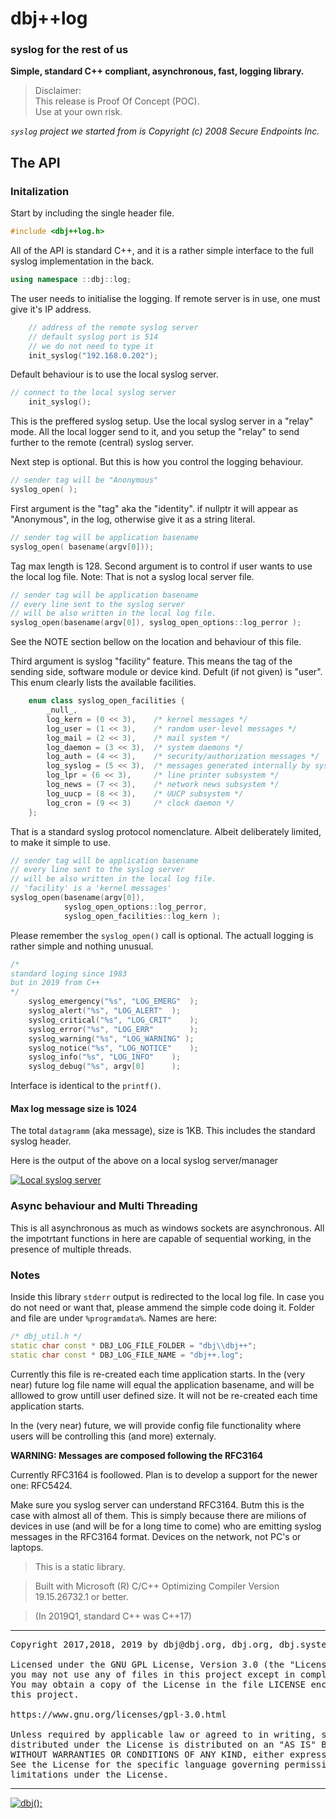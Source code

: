 
# dbj++log
### syslog for the rest of us

**Simple, standard C++ compliant, asynchronous, fast, logging library.**

> Disclaimer: <br/>
> This release is Proof Of Concept (POC). <br/>
> Use at your own risk.

*`syslog` project we started from is Copyright (c) 2008 Secure Endpoints Inc.*
## The API
### Initalization
Start by including the single header file.
```cpp
#include <dbj++log.h>
```
All of the API is standard C++, and it is a rather simple interface to
 the full syslog implementation in the back.
```cpp
using namespace ::dbj::log;
```

The user needs to initialise the logging. If remote server is in use, one must give it's IP address.
```cpp
    // address of the remote syslog server
    // default syslog port is 514
    // we do not need to type it
	init_syslog("192.168.0.202");
```

Default behaviour is to use the local syslog server.

```cpp
// connect to the local syslog server
	init_syslog();
```
This is the preffered syslog setup. Use the local syslog server in a "relay" mode. All the local logger send to it, and you setup the "relay" to send further to the remote  (central)  syslog server.

Next step is optional. But this is how you control the logging behaviour.
```cpp
// sender tag will be "Anonymous"
syslog_open( );
```
First argument is the "tag" aka the "identity".
if nullptr it will appear as "Anonymous", in the log, otherwise give it as a string literal.
```cpp
// sender tag will be application basename
syslog_open( basename(argv[0]));
```
Tag max length is 128. Second argument is to control if user wants to use the local log file. Note: That is not a syslog local server file.
```cpp
// sender tag will be application basename
// every line sent to the syslog server
// will be also written in the local log file.
syslog_open(basename(argv[0]), syslog_open_options::log_perror );
``` 
See the NOTE section bellow on the location and behaviour of this file.

Third argument is syslog "facility" feature. This means the tag of the sending side, software module or device kind. Defult (if not given) is "user".
This enum clearly lists the available facilities.
```cpp
	enum class syslog_open_facilities {
		_null_,
		log_kern = (0 << 3), 	/* kernel messages */
		log_user = (1 << 3), 	/* random user-level messages */
		log_mail = (2 << 3), 	/* mail system */
		log_daemon = (3 << 3), 	/* system daemons */
		log_auth = (4 << 3), 	/* security/authorization messages */
		log_syslog = (5 << 3), 	/* messages generated internally by syslogd */
		log_lpr = (6 << 3), 	/* line printer subsystem */
		log_news = (7 << 3), 	/* network news subsystem */
		log_uucp = (8 << 3), 	/* UUCP subsystem */
		log_cron = (9 << 3) 	/* clock daemon */
	};
```
That is a standard syslog protocol nomenclature. Albeit deliberately limited, to make it simple to use.
```cpp
// sender tag will be application basename
// every line sent to the syslog server
// will be also written in the local log file.
// 'facility' is a 'kernel messages'
syslog_open(basename(argv[0]), 
            syslog_open_options::log_perror,
            syslog_open_facilities::log_kern );
``` 
Please remember the `syslog_open()` call is optional. The actuall logging is rather simple and nothing unusual.

```cpp
/* 
standard loging since 1983 
but in 2019 from C++
*/
	syslog_emergency("%s", "LOG_EMERG"	);
	syslog_alert("%s", "LOG_ALERT"	);
	syslog_critical("%s", "LOG_CRIT"	);
	syslog_error("%s", "LOG_ERR"		);
	syslog_warning("%s", "LOG_WARNING" );
	syslog_notice("%s", "LOG_NOTICE"	);
	syslog_info("%s", "LOG_INFO"	);
	syslog_debug("%s", argv[0]		);
```
Interface is identical to the `printf()`. 
#### Max log message size is 1024
The total `datagramm` 
(aka message), size is 1KB. This includes the standard syslog header.

Here is the output of the above on a local syslog server/manager

[![Local syslog server](./media/syslogwatcher.com.jpg)](https://syslogwatcher.com "syslogwatcher")  

### Async behaviour and Multi Threading

This is all asynchronous as much as windows sockets are asynchronous.
All the impotrtant functions in here are capable of sequential working, 
in the presence of multiple threads.

### Notes
Inside this library `stderr` output is redirected to the local log file.
In case you do not need or want that, please ammend the simple code doing it.
Folder and file are under `%programdata%`. Names are here:

```cpp
/* dbj_util.h */
static char const * DBJ_LOG_FILE_FOLDER = "dbj\\dbj++";
static char const * DBJ_LOG_FILE_NAME = "dbj++.log";
```

Currently this file is re-created each time application starts. 
In the (very near) future log file name will equal the application basename, and will be alllowed to grow untill user defined size. 
It will not be re-created each time application starts.

In the (very near) future, we will provide config file functionality where users will be controlling this (and more) externaly.


**WARNING: Messages are composed following the RFC3164**

Currently RFC3164 is foollowed. Plan is to develop a support for the newer one: RFC5424.

Make sure you syslog server can understand RFC3164. Butm this is the case with almost all of them. 
This is simply because there are milions of devices in use (and will be for a long time to come) who are emitting 
syslog messages in the RFC3164 format. Devices on the network, not PC's or laptops.

> This is a static library. 

> Built with Microsoft (R) C/C++ Optimizing Compiler Version 19.15.26732.1 or better.

> (In 2019Q1, standard C++ was C++17)


-------------------------------------

<pre>
Copyright 2017,2018, 2019 by dbj@dbj.org, dbj.org, dbj.systems ltd.

Licensed under the GNU GPL License, Version 3.0 (the "License");
you may not use any of files in this project except in compliance with the License.
You may obtain a copy of the License in the file LICENSE enclosed in
this project.

https://www.gnu.org/licenses/gpl-3.0.html

Unless required by applicable law or agreed to in writing, software
distributed under the License is distributed on an "AS IS" BASIS,
WITHOUT WARRANTIES OR CONDITIONS OF ANY KIND, either express or implied.
See the License for the specific language governing permissions and
limitations under the License.
</pre>
---------------------------------------------------------------------  

[![dbj();](http://dbj.org/wp-content/uploads/2015/12/cropped-dbj-icon-e1486129719897.jpg)](http://www.dbj.org "dbj")  

